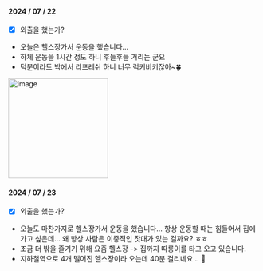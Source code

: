 #### 2024 / 07 / 22

- [x] 외출을 했는가?
- 오늘은 헬스장가서 운동을 했습니다...
- 하체 운동을 1시간 정도 하니 후들후들 거리는 군요
- 덕분이라도 밖에서 리프레쉬 하니 너무 럭키비키잖아~🍀
<img width="200" alt="image" src="https://github.com/user-attachments/assets/99f26ad9-e6df-4513-b9c2-75fe9a1f996f">


#### 2024 / 07 / 23
- [x] 외출을 했는가?
- 오늘도 마찬가지로 헬스장가서 운동을 했습니다...  항상 운동할 때는 힘들어서 집에 가고 싶은데... 왜 항상 사람은 이중적인 잣대가 있는 걸까요? ㅎㅎ
- 조금 더 밖을 즐기기 위해 요즘 헬스장 -> 집까지 따릉이를 타고 오고 있습니다.
- 지하철역으로 4개 떨어진 헬스장이라 오는데 40분 걸리네요 .. 🥲

